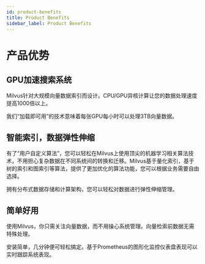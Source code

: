 ```yaml
---
id: product-benefits
title: Product Benefits
sidebar_label: Product Benefits
---
```


# 产品优势


## GPU加速搜索系统

Milvus针对大规模向量数据索引而设计。CPU/GPU异核计算让您的数据处理速度提高1000倍以上。

我们“加载即可用”的技术意味着每张GPU每小时可以处理3TB向量数据。


## 智能索引，数据弹性伸缩

有了“用户自定义算法”，您可以轻松在Milvus上使用顶尖的机器学习相关算法技术，不用担心复杂数据在不同系统间的转换和迁移。Milvus基于量化索引，基于树的索引和图索引等算法，提供了更加优化的算法功能，您可以根据业务需要自由选择。

拥有分布式数据存储和计算架构，您可以轻松对数据进行弹性伸缩管理。


## 简单好用

使用Milvus，你只需关注向量数据，而不用操心系统管理。向量检索前数据无需特殊处理。

安装简单，几分钟便可轻松搞定。基于Prometheus的图形化监控仪表盘表现可以实时跟踪系统表现。 
